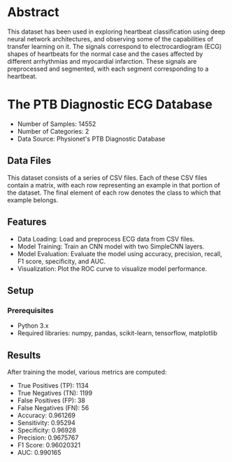 # Abstract

This dataset has been used in exploring heartbeat classification using deep neural network architectures, and observing some of the capabilities of transfer learning on it. The signals correspond to electrocardiogram (ECG) shapes of heartbeats for the normal case and the cases affected by different arrhythmias and myocardial infarction. These signals are preprocessed and segmented, with each segment corresponding to a heartbeat.
# The PTB Diagnostic ECG Database
- Number of Samples: 14552
- Number of Categories: 2
- Data Source: Physionet's PTB Diagnostic Database
## Data Files
This dataset consists of a series of CSV files. Each of these CSV files contain a matrix, with each row representing an example in that portion of the dataset. The final element of each row denotes the class to which that example belongs.

## Features

- Data Loading: Load and preprocess ECG data from CSV files.
- Model Training: Train an CNN model with two SimpleCNN layers.
- Model Evaluation: Evaluate the model using accuracy, precision, recall, F1 score, specificity, and AUC.
- Visualization: Plot the ROC curve to visualize model performance.

## Setup

### Prerequisites

- Python 3.x
- Required libraries: numpy, pandas, scikit-learn, tensorflow, matplotlib

## Results

After training the model, various metrics are computed:

- True Positives (TP): 1134
- True Negatives (TN): 1199
- False Positives (FP): 38
- False Negatives (FN): 56
- Accuracy: 0.961269
- Sensitivity: 0.95294
- Specificity: 0.96928
- Precision: 0.9675767
- F1 Score: 0.96020321
- AUC: 0.990165
